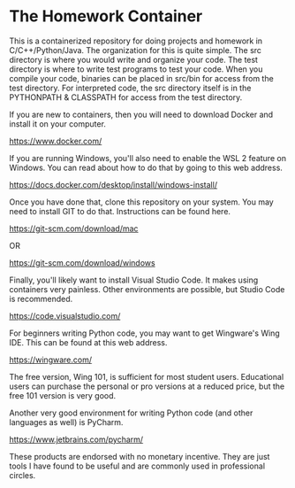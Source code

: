 # The Homework Container

This is a containerized repository for doing projects and homework in
C/C++/Python/Java. The organization for this is quite simple. The src
directory is where you would write and organize your code. The test
directory is where to write test programs to test your code. When
you compile your code, binaries can be placed in src/bin for access
from the test directory. For interpreted code, the src directory itself
is in the PYTHONPATH & CLASSPATH for access from the test directory.

If you are new to containers, then you will need to download Docker and
install it on your computer.

https://www.docker.com/

If you are running Windows, you'll also need to
enable the WSL 2 feature on Windows. You can read about how to do that by
going to this web address.

https://docs.docker.com/desktop/install/windows-install/

Once you have done that, clone this repository on your system. You may need to
install GIT to do that. Instructions can be found here.

https://git-scm.com/download/mac

OR

https://git-scm.com/download/windows

Finally, you'll likely want to install Visual Studio Code. It makes using
containers very painless. Other environments are possible, but Studio Code
is recommended.

https://code.visualstudio.com/

For beginners writing Python code, you may want to get Wingware's Wing IDE.
This can be found at this web address.

https://wingware.com/

The free version, Wing 101, is sufficient for most student users. Educational
users can purchase the personal or pro versions at a reduced price, but the
free 101 version is very good.

Another very good environment for writing Python code (and other languages as
well) is PyCharm.

https://www.jetbrains.com/pycharm/

These products are endorsed with no monetary incentive. They are just tools
I have found to be useful and are commonly used in professional circles.
